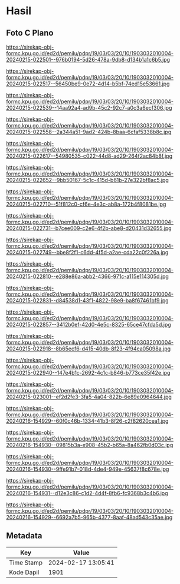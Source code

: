 # Hasil

## Foto C Plano

https://sirekap-obj-formc.kpu.go.id/ed2d/pemilu/pdpr/19/03/03/20/10/1903032010004-20240215-022501--976b0194-5d26-478a-9db8-d134b1a1c6b5.jpg

https://sirekap-obj-formc.kpu.go.id/ed2d/pemilu/pdpr/19/03/03/20/10/1903032010004-20240215-022517--56450be9-0e72-4d14-b5bf-74ed15e53661.jpg

https://sirekap-obj-formc.kpu.go.id/ed2d/pemilu/pdpr/19/03/03/20/10/1903032010004-20240215-022539--14aa92a4-ad9b-45c2-92c7-a0c3a6ecf306.jpg

https://sirekap-obj-formc.kpu.go.id/ed2d/pemilu/pdpr/19/03/03/20/10/1903032010004-20240215-022558--2a344a51-9ad2-424b-8baa-6cfaf5338b8c.jpg

https://sirekap-obj-formc.kpu.go.id/ed2d/pemilu/pdpr/19/03/03/20/10/1903032010004-20240215-022617--54980535-c022-44d8-ad29-264f2ac84b8f.jpg

https://sirekap-obj-formc.kpu.go.id/ed2d/pemilu/pdpr/19/03/03/20/10/1903032010004-20240215-022652--9bb50167-5c1c-415d-b61b-27e322bf8ac5.jpg

https://sirekap-obj-formc.kpu.go.id/ed2d/pemilu/pdpr/19/03/03/20/10/1903032010004-20240215-022710--51f812c0-cf6e-4e3c-ab8a-172b4f8081be.jpg

https://sirekap-obj-formc.kpu.go.id/ed2d/pemilu/pdpr/19/03/03/20/10/1903032010004-20240215-022731--b7cee009-c2e6-4f2b-abe8-d20431d32655.jpg

https://sirekap-obj-formc.kpu.go.id/ed2d/pemilu/pdpr/19/03/03/20/10/1903032010004-20240215-022749--bbe8f2f1-c6dd-4f5d-a2ae-cda22c0f226a.jpg

https://sirekap-obj-formc.kpu.go.id/ed2d/pemilu/pdpr/19/03/03/20/10/1903032010004-20240215-022810--e288e86a-abb2-4366-971c-a115e114305d.jpg

https://sirekap-obj-formc.kpu.go.id/ed2d/pemilu/pdpr/19/03/03/20/10/1903032010004-20240215-022831--d84538d1-43f1-4822-98e9-ba8f67461bf9.jpg

https://sirekap-obj-formc.kpu.go.id/ed2d/pemilu/pdpr/19/03/03/20/10/1903032010004-20240215-022857--3412b0ef-42d0-4e5c-8325-65ce47cfda5d.jpg

https://sirekap-obj-formc.kpu.go.id/ed2d/pemilu/pdpr/19/03/03/20/10/1903032010004-20240215-022918--8b65ecf6-d415-40db-8f23-4f94ea05098a.jpg

https://sirekap-obj-formc.kpu.go.id/ed2d/pemilu/pdpr/19/03/03/20/10/1903032010004-20240215-022940--147e4b1c-2692-4c1c-b846-b773ce35f42e.jpg

https://sirekap-obj-formc.kpu.go.id/ed2d/pemilu/pdpr/19/03/03/20/10/1903032010004-20240215-023001--ef2d2fe3-3fa5-4a04-822b-6e89e0964644.jpg

https://sirekap-obj-formc.kpu.go.id/ed2d/pemilu/pdpr/19/03/03/20/10/1903032010004-20240216-154929--60f0c46b-1334-41b3-8f26-c2f82620cea1.jpg

https://sirekap-obj-formc.kpu.go.id/ed2d/pemilu/pdpr/19/03/03/20/10/1903032010004-20240216-154930--09815b3a-e908-45b2-b65a-8a462fb0d03c.jpg

https://sirekap-obj-formc.kpu.go.id/ed2d/pemilu/pdpr/19/03/03/20/10/1903032010004-20240216-154930--9ffe91b7-018d-4de4-949e-45637f8c678e.jpg

https://sirekap-obj-formc.kpu.go.id/ed2d/pemilu/pdpr/19/03/03/20/10/1903032010004-20240216-154931--d12e3c86-c1d2-4d4f-8fb6-fc9368b3c4b6.jpg

https://sirekap-obj-formc.kpu.go.id/ed2d/pemilu/pdpr/19/03/03/20/10/1903032010004-20240216-154929--6692a7b5-965b-4377-8aaf-48ad543c35ae.jpg


## Metadata

| Key        | Value               |
| ---------- | ------------------- |
| Time Stamp | 2024-02-17 13:05:41 |
| Kode Dapil | 1901                |



